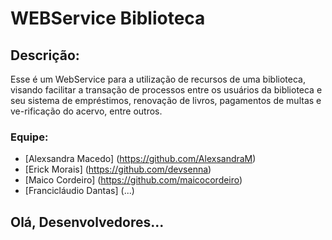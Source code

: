 # WEBService Biblioteca

## Descrição: 
 Esse é um WebService para a utilização de recursos de uma biblioteca, visando facilitar a transação de processos entre os usuários da biblioteca e seu sistema de empréstimos, renovação de livros, pagamentos de multas e ve-rificação do acervo, entre outros.

### Equipe:
  * [Alexsandra Macedo] (https://github.com/AlexsandraM)
  * [Erick Morais] (https://github.com/devsenna)
  * [Maico Cordeiro] (https://github.com/maicocordeiro)
  * [Francicláudio Dantas] (...)

## Olá, Desenvolvedores...
